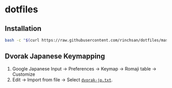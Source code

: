 # dotfiles

## Installation

```bash
bash -c "$(curl https://raw.githubusercontent.com/rinchsan/dotfiles/master/scripts/install.sh)"
```

## Dvorak Japanese Keymapping

1. Google Japanese Input -> Preferences -> Keymap -> Romaji table -> Customize
1. Edit -> Import from file -> Select [`dvorak-jp.txt`](dvorak-jp.txt).
